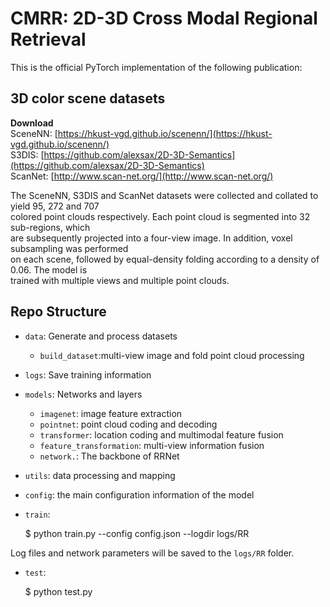 # CMRR: 2D-3D Cross Modal Regional Retrieval

This is the official PyTorch implementation of the following publication:

## 3D color scene datasets
**Download**  
SceneNN: [https://hkust-vgd.github.io/scenenn/](https://hkust-vgd.github.io/scenenn/)  
S3DIS: [https://github.com/alexsax/2D-3D-Semantics](https://github.com/alexsax/2D-3D-Semantics)  
ScanNet: [http://www.scan-net.org/](http://www.scan-net.org/)

The SceneNN, S3DIS and ScanNet datasets were collected and collated to yield 95, 272 and 707  
colored point clouds respectively.  Each point cloud is segmented into 32 sub-regions, which  
are subsequently projected into a four-view image.  In addition, voxel subsampling was performed  
on each scene, followed by equal-density folding according to a density of 0.06.  The model is  
trained with multiple views and multiple point clouds.

## Repo Structure
*   `data`: Generate and process datasets
    * `build_dataset`:multi-view image and fold point cloud processing

*   `logs`: Save training information

*   `models`: Networks and layers
     * `imagenet`: image feature extraction
     * `pointnet`: point cloud coding and decoding
     * `transformer`: location coding and multimodal feature fusion
     * `feature_transformation`: multi-view information fusion
     * `network.`: The backbone of RRNet

*   `utils`: data processing and mapping

*   `config`: the main configuration information of the model

*   `train`:  


    $ python train.py --config config.json --logdir logs/RR

Log files and network parameters will be saved to the `logs/RR` folder.
*   `test`:  


    $ python test.py


